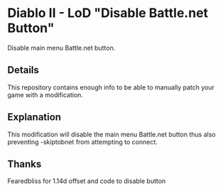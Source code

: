 # Diablo II - LoD "Disable Battle.net Button"
Disable main menu Battle.net button.

## Details
This repository contains enough info to be able to manually patch your game with a modification.

## Explanation
This modification will disable the main menu Battle.net button thus also preventing -skiptobnet from attempting to connect.

## Thanks
Fearedbliss for 1.14d offset and code to disable button
